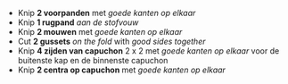
 - Knip **2 voorpanden** met _goede kanten op elkaar_
 - Knip **1 rugpand** _aan de stofvouw_
 - Knip **2 mouwen** met _goede kanten op elkaar_
 - Cut **2 gussets** _on the fold_ with _good sides together_
 - Knip **4 zijden van capuchon** 2 x 2 met _goede kanten op elkaar_ voor de buitenste kap en de binnenste capuchon
 - Knip **2 centra op capuchon** met _goede kanten op elkaar_

